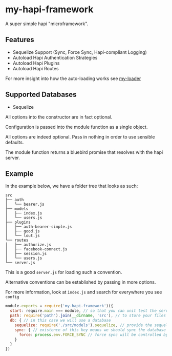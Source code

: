 # my-hapi-framework

A super simple hapi "microframework".

## Features

* Sequelize Support (Sync, Force Sync, Hapi-compliant Logging)
* Autoload Hapi Authentication Strategies
* Autoload Hapi Plugins
* Autoload Hapi Routes

For more insight into how the auto-loading works see [my-loader](https://github.com/keyvanfatehi/node--my-loader)

## Supported Databases

* Sequelize

All options into the constructor are in fact optional.

Configuration is passed into the module function as a single object.

All options are indeed optional. Pass in nothing in order to use sensible defaults.

The module function returns a bluebird promise that resolves with the hapi server.

## Example

In the example below, we have a folder tree that looks as such:

```
src
├── auth
│   └── bearer.js
├── models
│   ├── index.js
│   └── users.js
├── plugins
│   ├── auth-bearer-simple.js
│   ├── good.js
│   └── lout.js
└── routes
│   ├── authorize.js
│   ├── facebook-connect.js
│   ├── session.js
│   └── users.js
└── server.js
```

This is a good `server.js` for loading such a convention.

Alternative conventions can be established by passing in more options.

For more information, look at `index.js` and search for everywhere you see `config`

```js
module.exports = require('my-hapi-framework')({
  start: require.main === module, // so that you can unit test the server easily
  path: require('path').join(__dirname, 'src'), // to store your files outside the project root
  db: { // in this case we will use a database
    sequelize: require('./src/models').sequelize, // provide the sequelize instance
    sync: { // existence of this key means we should sync the database
      force: process.env.FORCE_SYNC // force sync will be controlled by env var
    }
  }
})
```
